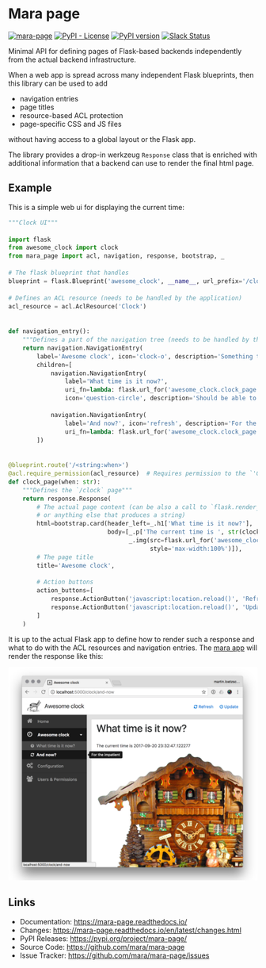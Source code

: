 # Mara page

[![mara-page](https://github.com/mara/mara-page/actions/workflows/build.yaml/badge.svg)](https://github.com/mara/mara-page/actions/workflows/build.yaml)
[![PyPI - License](https://img.shields.io/pypi/l/mara-page.svg)](https://github.com/mara/mara-page/blob/main/LICENSE)
[![PyPI version](https://badge.fury.io/py/mara-page.svg)](https://badge.fury.io/py/mara-page)
[![Slack Status](https://img.shields.io/badge/slack-join_chat-white.svg?logo=slack&style=social)](https://communityinviter.com/apps/mara-users/public-invite)

Minimal API for defining pages of Flask-based backends independently from the actual backend infrastructure.

When a web app is spread across many independent Flask blueprints, then this library can be used to add

- navigation entries
- page titles
- resource-based ACL protection
- page-specific CSS and JS files

without having access to a global layout or the Flask app.


The library provides a drop-in werkzeug ``Response`` class that is enriched with additional information that a
backend can use to render the final html page.

## Example

This is a simple web ui for displaying the current time:

```python
"""Clock UI"""

import flask
from awesome_clock import clock
from mara_page import acl, navigation, response, bootstrap, _

# The flask blueprint that handles
blueprint = flask.Blueprint('awesome_clock', __name__, url_prefix='/clock', static_folder='static')

# Defines an ACL resource (needs to be handled by the application)
acl_resource = acl.AclResource('Clock')


def navigation_entry():
    """Defines a part of the navigation tree (needs to be handled by the application)"""
    return navigation.NavigationEntry(
        label='Awesome clock', icon='clock-o', description='Something that tells the time',
        children=[
            navigation.NavigationEntry(
                label='What time is it now?',
                uri_fn=lambda: flask.url_for('awesome_clock.clock_page', when='now'),
                icon='question-circle', description='Should be able to display the current time'),

            navigation.NavigationEntry(
                label='And now?', icon='refresh', description='For the impatient',
                uri_fn=lambda: flask.url_for('awesome_clock.clock_page', when='and-now'))
        ])


@blueprint.route('/<string:when>')
@acl.require_permission(acl_resource)  # Requires permission to the `'Clock'` resource
def clock_page(when: str):
    """Defines the `/clock` page"""
    return response.Response(
        # The actual page content (can be also a call to `flask.render_template`
        # or anything else that produces a string)
        html=bootstrap.card(header_left=_.h1['What time is it now?'],
                            body=[_.p['The current time is ', str(clock.what_time_is_it_now())],
                                  _.img(src=flask.url_for('awesome_clock.static', filename='cuckoo-clock.jpg'),
                                        style='max-width:100%')]),
        # The page title
        title='Awesome clock',

        # Action buttons
        action_buttons=[
            response.ActionButton('javascript:location.reload()', 'Refresh', 'Refresh clock', 'refresh'),
            response.ActionButton('javascript:location.reload()', 'Update', 'Refresh clock', 'clock-o')
        ]
    )
```

It is up to the actual Flask app to define how to render such a response and what to do with the ACL resources and navigation entries.
The [mara app](https://github.com/mara/mara-app) will render the response like this:

![Example backend](https://github.com/mara/mara-page/raw/main/docs/_static/awesome-clock.png)

## Links

* Documentation: https://mara-page.readthedocs.io/
* Changes: https://mara-page.readthedocs.io/en/latest/changes.html
* PyPI Releases: https://pypi.org/project/mara-page/
* Source Code: https://github.com/mara/mara-page
* Issue Tracker: https://github.com/mara/mara-page/issues
